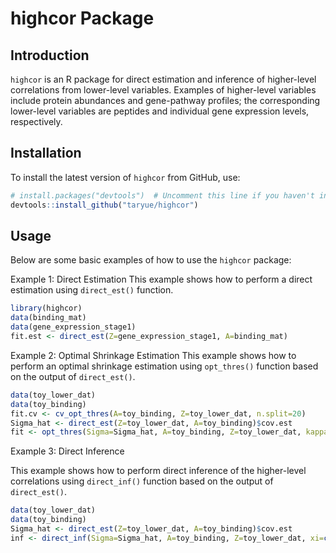 # highcor Package

## Introduction

`highcor` is an R package for direct estimation and inference of higher-level correlations from lower-level variables. Examples of higher-level variables include protein abundances and gene-pathway profiles; the corresponding lower-level variables are peptides and individual gene expression levels, respectively. 

## Installation

To install the latest version of `highcor` from GitHub, use:

```R
# install.packages("devtools")  # Uncomment this line if you haven't installed 'devtools' package
devtools::install_github("taryue/highcor")
```
## Usage 

Below are some basic examples of how to use the `highcor` package:

Example 1: Direct Estimation
This example shows how to perform a direct estimation using `direct_est()` function.

```R
library(highcor)
data(binding_mat)
data(gene_expression_stage1)
fit.est <- direct_est(Z=gene_expression_stage1, A=binding_mat)
```

Example 2: Optimal Shrinkage Estimation
This example shows how to perform an optimal shrinkage estimation using `opt_thres()` function based on the output of `direct_est()`.

```R
data(toy_lower_dat)
data(toy_binding)
fit.cv <- cv_opt_thres(A=toy_binding, Z=toy_lower_dat, n.split=20)
Sigma_hat <- direct_est(Z=toy_lower_dat, A=toy_binding)$cov.est
fit <- opt_thres(Sigma=Sigma_hat, A=toy_binding, Z=toy_lower_dat, kappa = fit.cv$kappa.min)
```

Example 3: Direct Inference

This example shows how to perform direct inference of the higher-level correlations using `direct_inf()` function based on the output of `direct_est()`.

```R
data(toy_lower_dat)
data(toy_binding)
Sigma_hat <- direct_est(Z=toy_lower_dat, A=toy_binding)$cov.est
inf <- direct_inf(Sigma=Sigma_hat, A=toy_binding, Z=toy_lower_dat, xi=c(0,0.1), parallel=FALSE)
```
